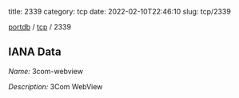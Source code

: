 title: 2339
category: tcp
date: 2022-02-10T22:46:10
slug: tcp/2339

[portdb](/) / [tcp](/category/tcp.html) / 2339


## IANA Data

_Name:_ 3com-webview

_Description:_ 3Com WebView

